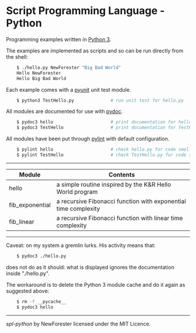 <!-- spl-python by NewForester:  programming examples in Python 3 -->

# Script Programming Language - Python

Programming examples written in [Python 3](https://en.wikipedia.org/wiki/Python3).

The examples are implemented as scripts and so can be run directly from the shell:

```bash
    $ ./hello.py NewForester "Big Bad World"
    Hello NewForester
    Hello Big Bad World
```

Each example comes with a [pyunit](https://docs.python.org/3/library/unittest.html) unit test module.

```bash
    $ python3 TestHello.py              # run unit test for hello.py
```

All modules are documented for use with [pydoc](https://docs.python.org/3/library/pydoc.html).

```bash
    $ pydoc3 hello                      # print documentation for hello.py
    $ pydoc3 TestHello                  # print documentation for TestHello.py
```

All modules have been put through [pylint](https://www.pylint.org/) with default configuration.

```bash
    $ pylint hello                      # check hello.py for code smells
    $ pylint TestHello                  # check TestHello.py for code smells
```

---

Module          | Contents
------          | --------
hello           | a simple routine inspired by the K&R Hello World program
fib_exponential | a recursive Fibonacci function with exponential time complexity
fib_linear      | a recursive Fibonacci function with linear time complexity

---

Caveat: on my system a gremlin lurks.  His activity means that:

```bash
    $ pydoc3 ./hello.py
```

does not do as it should:  what is displayed ignores the documentation inside "./hello.py".

The workaround is to delete the Python 3 module cache and do it again as suggested above:

```bash
    $ rm -f __pycache__
    $ pydoc3 hello
```

---

*spl-python* by NewForester licensed under the MIT Licence.

<!-- EOF -->
